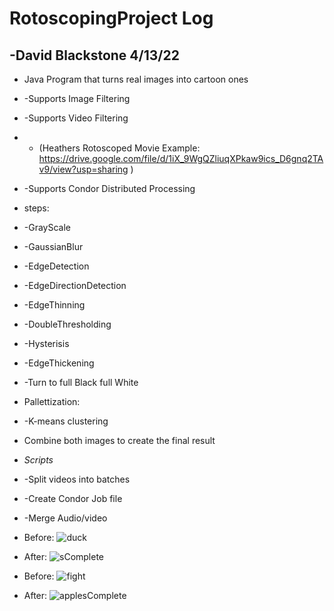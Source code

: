 # RotoscopingProject Log
-David Blackstone
4/13/22
------------------
-  Java Program that turns real images into cartoon ones
-  -Supports Image Filtering
-  -Supports Video Filtering
-  - (Heathers Rotoscoped Movie Example:
    https://drive.google.com/file/d/1iX_9WgQZliuqXPkaw9ics_D6gnq2TAv9/view?usp=sharing )
-  -Supports Condor Distributed Processing
- steps:
-   -GrayScale
-   -GaussianBlur
-   -EdgeDetection
-   -EdgeDirectionDetection
-   -EdgeThinning
-   -DoubleThresholding
-   -Hysterisis
-   -EdgeThickening
-   -Turn to full Black full White
-   Pallettization:
-   -K-means clustering
- Combine both images to create the final result
- *Scripts*
- -Split videos into batches
- -Create Condor Job file
- -Merge Audio/video

- Before:
![duck](https://user-images.githubusercontent.com/62959991/163188929-a5bba28f-6e2b-4eac-a600-b2bfa0b66c6d.png)
- After:
![sComplete](https://user-images.githubusercontent.com/62959991/163188986-8545f79e-57fb-4f1a-9c5e-b1e633960f65.png)

- Before:
![fight](https://user-images.githubusercontent.com/62959991/163189407-94b18b31-cf70-4b38-9aa9-59cd4e9cfe60.png)
- After:
![applesComplete](https://user-images.githubusercontent.com/62959991/163189475-054b2e1f-f45a-4645-946d-747ecf6a4800.png)

